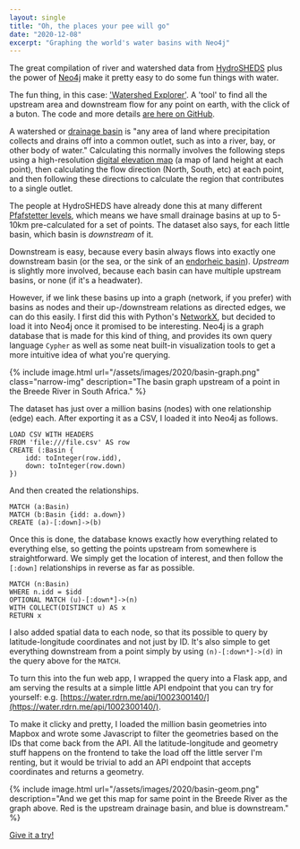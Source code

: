```yaml
---
layout: single
title: "Oh, the places your pee will go"
date: "2020-12-08"
excerpt: "Graphing the world's water basins with Neo4j"
---
```


The great compilation of river and watershed data from [HydroSHEDS](https://hydrosheds.org/) plus the power of [Neo4j](https://neo4j.com/) make it pretty easy to do some fun things with water.


The fun thing, in this case: ['Watershed Explorer'](https://water.rdrn.me/). A 'tool' to find all the upstream area and downstream flow for any point on earth, with the click of a buton. The code and more details [are here on GitHub](https://github.com/carderne/water).

A watershed or [drainage basin](https://en.wikipedia.org/wiki/Drainage_basin) is "any area of land where precipitation collects and drains off into a common outlet, such as into a river, bay, or other body of water." Calculating this normally involves the following steps using a high-resolution [digital elevation map](https://en.wikipedia.org/wiki/Digital_elevation_model) (a map of land height at each point), then calculating the flow direction (North, South, etc) at each point, and then following these directions to calculate the region that contributes to a single outlet.

The people at HydroSHEDS have already done this at many different [Pfafstetter levels](https://en.wikipedia.org/wiki/Pfafstetter_Coding_System), which means we have small drainage basins at up to 5-10km pre-calculated for a set of points. The dataset also says, for each little basin, which basin is _downstream_ of it.

Downstream is easy, because every basin always flows into exactly one downstream basin (or the sea, or the sink of an [endorheic basin](https://en.wikipedia.org/wiki/Endorheic_basin)). _Upstream_ is slightly more involved, because each basin can have multiple upstream basins, or none (if it's a headwater).

However, if we link these basins up into a graph (network, if you prefer) with basins as nodes and their up-/downstream relations as directed edges, we can do this easily. I first did this with Python's [NetworkX](https://networkx.org/), but decided to load it into Neo4j once it promised to be interesting. Neo4j is a graph database that is made for this kind of thing, and provides its own query language `Cypher` as well as some neat built-in visualization tools to get a more intuitive idea of what you're querying.

{% include image.html url="/assets/images/2020/basin-graph.png" class="narrow-img" description="The basin graph upstream of a point in the Breede River in South Africa." %}

The dataset has just over a million basins (nodes) with one relationship (edge) each. After exporting it as a CSV, I loaded it into Neo4j as follows.
```
LOAD CSV WITH HEADERS
FROM 'file:///file.csv' AS row
CREATE (:Basin {
    idd: toInteger(row.idd),
    down: toInteger(row.down)
})
```

And then created the relationships.
```
MATCH (a:Basin)
MATCH (b:Basin {idd: a.down})
CREATE (a)-[:down]->(b)
```

Once this is done, the database knows exactly how everything related to everything else, so getting the points upstream from somewhere is straightforward. We simply get the location of interest, and then follow the `[:down]` relationships in reverse as far as possible.
```
MATCH (n:Basin)
WHERE n.idd = $idd
OPTIONAL MATCH (u)-[:down*]->(n)
WITH COLLECT(DISTINCT u) AS x
RETURN x
```

I also added spatial data to each node, so that its possible to query by latitude-longitude coordinates and not just by ID. It's also simple to get everything downstream from a point simply by using `(n)-[:down*]->(d)` in the query above for the `MATCH`.

To turn this into the fun web app, I wrapped the query into a Flask app, and am serving the results at a simple little API endpoint that you can try for yourself: e.g. [https://water.rdrn.me/api/1002300140/](https://water.rdrn.me/api/1002300140/).

To make it clicky and pretty, I loaded the million basin geometries into Mapbox and wrote some Javascript to filter the geometries based on the IDs that come back from the API. All the latitude-longitude and geometry stuff happens on the frontend to take the load off the little server I'm renting, but it would be trivial to add an API endpoint that accepts coordinates and returns a geometry.

{% include image.html url="/assets/images/2020/basin-geom.png" description="And we get this map for same point in the Breede River as the graph above. Red is the upstream drainage basin, and blue is downstream." %}

[Give it a try!](https://water.rdrn.me/)
